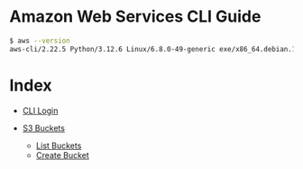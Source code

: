 # Amazon Web Services CLI Guide

```bash
$ aws --version
aws-cli/2.22.5 Python/3.12.6 Linux/6.8.0-49-generic exe/x86_64.debian.12
```

# Index

- [CLI Login](./pages/login.md)

- [S3 Buckets](./pages/s3.md)
    - [List Buckets](./pages/s3.md#get-a-list-of-all-buckets)
    - [Create Bucket](./pages/s3.md#create-a-bucket)


